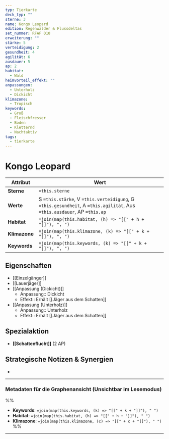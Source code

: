 ```yaml
---
typ: Tierkarte
deck_typ: ""
sterne: 3
name: Kongo Leopard
edition: Regenwälder & Flussdeltas
set_nummer: RFAF 010
erweiterung: ""
stärke: 5
verteidigung: 2
gesundheit: 4
agilität: 6
ausdauer: 5
ap: 2
habitat:
  - Wald
heimvorteil_effekt: ""
anpassungen:
  - Unterholz
  - Dickicht
klimazone:
  - Tropisch
keywords:
  - Groß
  - Fleischfresser
  - Boden
  - Kletternd
  - Nachtaktiv
tags:
  - tierkarte
---
```


# Kongo Leopard

| Attribut | Wert |
|---|---|
| **Sterne** | `=this.sterne` |
| **Werte** | S `=this.stärke`, V `=this.verteidigung`, G `=this.gesundheit`, A `=this.agilität`, Aus `=this.ausdauer`, AP `=this.ap` |
| **Habitat** | `=join(map(this.habitat, (h) => "[[" + h + "]]"), ", ")` |
| **Klimazone**| `=join(map(this.klimazone, (k) => "[[" + k + "]]"), ", ")` |
| **Keywords** | `=join(map(this.keywords, (k) => "[[" + k + "]]"), ", ")` |

## Eigenschaften

- [[Einzelgänger]]
- [[Lauerjäger]]
- [[Anpassung (Dickicht)]]
	- Anpassung:: Dickicht
	- Effekt:: Erhält [[Jäger aus dem Schatten]]
- [[Anpassung (Unterholz)]]
	- Anpassung:: Unterholz
	- Effekt:: Erhält [[Jäger aus dem Schatten]]


## Spezialaktion

- **[[Schattenflucht]]** (2 AP)

## Strategische Notizen & Synergien

-

---
### Metadaten für die Graphenansicht (Unsichtbar im Lesemodus)
%%
- **Keywords**: `=join(map(this.keywords, (k) => "[[" + k + "]]"), " ")`
- **Habitat**: `=join(map(this.habitat, (h) => "[[" + h + "]]"), " ")`
- **Klimazone**: `=join(map(this.klimazone, (c) => "[[" + c + "]]"), " ")`
%%
---